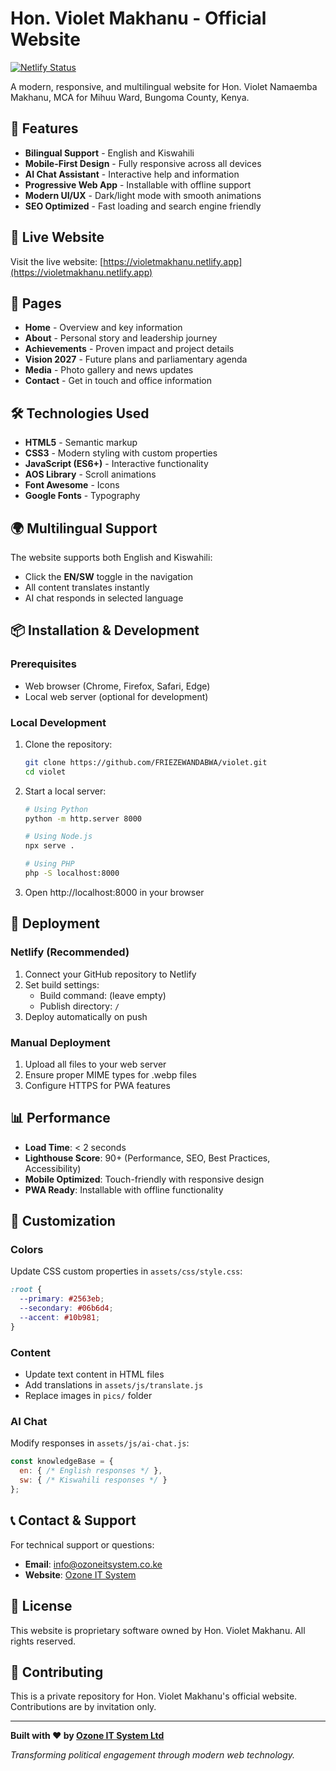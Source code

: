 # Hon. Violet Makhanu - Official Website

[![Netlify Status](https://api.netlify.com/api/v1/badges/your-badge-id/deploy-status)](https://app.netlify.com/sites/your-site-name/deploys)

A modern, responsive, and multilingual website for Hon. Violet Namaemba Makhanu, MCA for Mihuu Ward, Bungoma County, Kenya.

## 🌟 Features

- **Bilingual Support** - English and Kiswahili
- **Mobile-First Design** - Fully responsive across all devices
- **AI Chat Assistant** - Interactive help and information
- **Progressive Web App** - Installable with offline support
- **Modern UI/UX** - Dark/light mode with smooth animations
- **SEO Optimized** - Fast loading and search engine friendly

## 🚀 Live Website

Visit the live website: [https://violetmakhanu.netlify.app](https://violetmakhanu.netlify.app)

## 📱 Pages

- **Home** - Overview and key information
- **About** - Personal story and leadership journey
- **Achievements** - Proven impact and project details
- **Vision 2027** - Future plans and parliamentary agenda
- **Media** - Photo gallery and news updates
- **Contact** - Get in touch and office information

## 🛠️ Technologies Used

- **HTML5** - Semantic markup
- **CSS3** - Modern styling with custom properties
- **JavaScript (ES6+)** - Interactive functionality
- **AOS Library** - Scroll animations
- **Font Awesome** - Icons
- **Google Fonts** - Typography

## 🌍 Multilingual Support

The website supports both English and Kiswahili:
- Click the **EN/SW** toggle in the navigation
- All content translates instantly
- AI chat responds in selected language

## 📦 Installation & Development

### Prerequisites
- Web browser (Chrome, Firefox, Safari, Edge)
- Local web server (optional for development)

### Local Development
1. Clone the repository:
   ```bash
   git clone https://github.com/FRIEZEWANDABWA/violet.git
   cd violet
   ```

2. Start a local server:
   ```bash
   # Using Python
   python -m http.server 8000
   
   # Using Node.js
   npx serve .
   
   # Using PHP
   php -S localhost:8000
   ```

3. Open http://localhost:8000 in your browser

## 🚀 Deployment

### Netlify (Recommended)
1. Connect your GitHub repository to Netlify
2. Set build settings:
   - Build command: (leave empty)
   - Publish directory: `/`
3. Deploy automatically on push

### Manual Deployment
1. Upload all files to your web server
2. Ensure proper MIME types for .webp files
3. Configure HTTPS for PWA features

## 📊 Performance

- **Load Time**: < 2 seconds
- **Lighthouse Score**: 90+ (Performance, SEO, Best Practices, Accessibility)
- **Mobile Optimized**: Touch-friendly with responsive design
- **PWA Ready**: Installable with offline functionality

## 🎨 Customization

### Colors
Update CSS custom properties in `assets/css/style.css`:
```css
:root {
  --primary: #2563eb;
  --secondary: #06b6d4;
  --accent: #10b981;
}
```

### Content
- Update text content in HTML files
- Add translations in `assets/js/translate.js`
- Replace images in `pics/` folder

### AI Chat
Modify responses in `assets/js/ai-chat.js`:
```javascript
const knowledgeBase = {
  en: { /* English responses */ },
  sw: { /* Kiswahili responses */ }
};
```

## 📞 Contact & Support

For technical support or questions:
- **Email**: info@ozoneitsystem.co.ke
- **Website**: [Ozone IT System](https://ozoneitsystem.netlify.app)

## 📄 License

This website is proprietary software owned by Hon. Violet Makhanu. All rights reserved.

## 🤝 Contributing

This is a private repository for Hon. Violet Makhanu's official website. Contributions are by invitation only.

---

**Built with ❤️ by [Ozone IT System Ltd](https://ozoneitsystem.netlify.app)**

*Transforming political engagement through modern web technology.*
